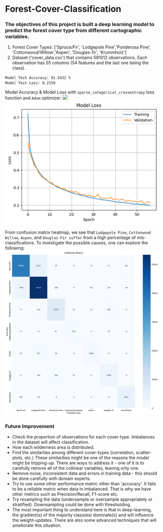 # Forest-Cover-Classification 

### The objectives of this project is built a deep learning model to predict the forest cover type from different cartographic variables.

1. Forest Cover Types: ['Spruce/Fir', 'Lodgepole Pine','Ponderosa Pine', 'Cottonwood/Willow','Aspen', 'Douglas-fir', 'Krummholz']
2. Dataset ('cover_data.csv') that contains 581012 observations. Each observation has 55 columns (54 features and the last one being the class).

`Model Test Accuracy: 91.5432 %` </br>
`Model Test Loss: 0.2159` </br>

Model Accuracy & Model Loss with `sparse_categorical_crossentropy` loss function and `Adam` optimizer:
![](/images/model_accuraacy.png)
![](/images/model_loss.png)

From confusion matrix heatmap, we see that `Lodgepole Pine`, `Cottonwood Willow`, `Aspen`, and `Douglas-Fir suffer` from a high percentage of mis-classifications. To investigate the possible causes, one can explore the following:
![](/images/cf.png)

### Future Improvement
* Check the proportion of observations for each cover-type. Imbalances in the dataset will affect classification.
* How each wilderness area is distributed.
* Find the similarties among different cover-types (correlation, scatter-plots, etc.) These similarities might be one of the reasons the model might be tripping-up. There are ways to address it - one of it is to carefully remove all of the collinear variables, leaving only one.
* Remove noise, inconsistent data and errors in training data - this should be done carefully with domain experts.
* Try to use some other performance metric other than 'accuracy'. It fails to be a reliable metric when data in imbalanced. That is why we have other metrics such as Precision/Recall, F1-score etc.
* Try resampling the data (undersample or oversample appropriately or stratified). Downsampling could be done with thresholding.
* The most important thing to understand here is that in deep-learning, the gradient(s) of the majority class(es) dominate(s) and will influence the weight-updates. There are also some advanced techniques that will ameliorate this situation.
